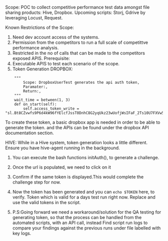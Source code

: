 Scope: POC to collect competitive performance test data amongst file sharing products: Hive, Dropbox.
Upcoming scripts: Storj, Gdrive by leveraging Locust, Request.

Known Restrictions of the Scope:
1) Need dev account access of the systems.
2) Permission from the competitors to run a full scale of competittve performance analysis.
3) Restricted in the no of calls that can be made to the competitors exposed APIS.
Prerequisite:
1) Executable APIS to test each scenario of the scope.
2) Token Generation
DROPBOX:

```    DropboxUserTest(HttpUser):
    """
        Scope: DropboxUserTest generates the api auth token,
        Paramater:,
        Return:,
    """
    wait_time = between(1, 3)
    def on_start(self):
        self.access_token_write = "sl.Bt8CZvwfs9P6d4kW96fYElcfJssT0DnhC8G2yqUkz23wUofjWsIFaF_2Ts10U7FXVw53TerFdB0WXGLVZazDgp9mQJah7ZtSQmMz8uDzsj0xY_0GIA259mOd_omYPiXk3O9le7NjAZJkBIje2Vvn"
```
To create these token, a basic dropbox app is needed in order to be able to generate the token.
and the APIs can be found under the dropbox API documentation section.

HIVE:
While in a Hive system, token generation looks a little different. 
Ensure you have hive-agent running in the background.
1) You can execute the bash functions initAuth(), to generate a challenge. 
2) Once the url is populated, we need to click on it
3) Confirm if the same token is displayed.This would complete the challenge step for now.
4) Now the token has been generated and you can ``echo $TOKEN``  here, to verify.
Token which is valid for a days test run right now. Replace and use the valid tokens in the script.

5) P.S:Going forward we need a workaround/solution for the QA testing for generating token, so that the process can be handled from the automated scripts, with an API call, instead 
Find script run logs to compare your findings against the previous runs under file labelled with key logs.
